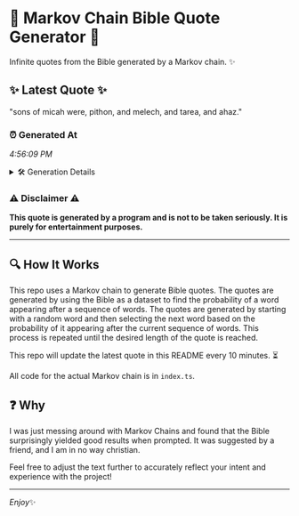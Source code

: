 # 📖 Markov Chain Bible Quote Generator 📖

Infinite quotes from the Bible generated by a Markov chain. ✨

## ✨ Latest Quote ✨
"sons of micah were, pithon, and melech, and tarea, and ahaz."

### ⏰ Generated At
*4:56:09 PM*

<details>
    <summary>🛠️ Generation Details</summary>
    <p>
        <strong>🌱 Seed:</strong> sons<br>
        <strong>🔄 Iterations:</strong> 10<br>
        <strong>📜 Context History:</strong><br>[ sons ]: of<br>[ sons, of ]: micah<br>[ sons, of, micah ]: were,<br>[ sons, of, micah, were, ]: pithon,<br>[ sons, of, micah, were,, pithon, ]: and<br>[ sons, of, micah, were,, pithon,, and ]: melech,<br>[ of, micah, were,, pithon,, and, melech, ]: and<br>[ micah, were,, pithon,, and, melech,, and ]: tarea,<br>[ were,, pithon,, and, melech,, and, tarea, ]: and<br>[ pithon,, and, melech,, and, tarea,, and ]: ahaz.<br>
    </p>
</details>

### ⚠️ Disclaimer ⚠️
**This quote is generated by a program and is not to be taken seriously. It is purely for entertainment purposes.**

---

## 🔍 How It Works

This repo uses a Markov chain to generate Bible quotes. The quotes are generated by using the Bible as a dataset to find the probability of a word appearing after a sequence of words. The quotes are generated by starting with a random word and then selecting the next word based on the probability of it appearing after the current sequence of words. This process is repeated until the desired length of the quote is reached.

This repo will update the latest quote in this README every 10 minutes. ⏳

All code for the actual Markov chain is in `index.ts`.

## ❓ Why

I was just messing around with Markov Chains and found that the Bible surprisingly yielded good results when prompted. 
It was suggested by a friend, and I am in no way christian.

Feel free to adjust the text further to accurately reflect your intent and experience with the project!

---

*Enjoy*✨
